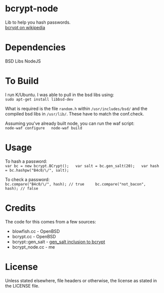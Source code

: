 bcrypt-node
=============

Lib to help you hash passwords.  
[bcrypt on wikipedia][bcryptwiki]


Dependencies
=============

BSD Libs
NodeJS


To Build
============

I run K/Ubuntu. I was able to pull in the bsd libs using:  
`sudo apt-get install libbsd-dev`

What is required is the file `random.h` within `/usr/includes/bsd/` and the compiled bsd libs in `/usr/lib/`. These have to match the conf.check.

Assuming you've already built node, you can run the waf script:  
`node-waf configure  
node-waf build`


Usage
============

To hash a password:  
`var bc = new bcrypt.BCrypt();  
var salt = bc.gen_salt(20);  
var hash = bc.hashpw("B4c0/\/", salt);`

To check a password:  
`bc.compare("B4c0/\/", hash); // true    
bc.compare("not_bacon", hash); // false`


Credits
============

The code for this comes from a few sources:

* blowfish.cc - OpenBSD
* bcrypt.cc - OpenBSD
* bcrypt::gen_salt - [gen_salt inclusion to bcrypt][bcryptgs]
* bcrypt_node.cc - me


License
============

Unless stated elsewhere, file headers or otherwise, the license as stated in the LICENSE file.





[bcryptwiki]: http://en.wikipedia.org/wiki/Crypt_(Unix)#Blowfish-based_scheme  
[bcryptgs]: http://mail-index.netbsd.org/tech-crypto/2002/05/24/msg000204.html